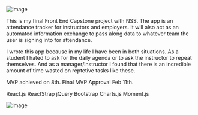 ![image](https://user-images.githubusercontent.com/3199884/54216519-ccf7b300-44b7-11e9-983f-414622b76f27.png)

This is my final Front End Capstone project with NSS. The app is an attendance tracker for instructors and employers. It will also act as an automated information exchange to pass along data to whatever team the user is signing into for attendance.

I wrote this app because in my life I have been in both situations. As a student I hated to ask for the daily agenda or to ask the instructor to repeat themselves. And as a manager/instructor I found that there is an incredible amount of time wasted on reptetive tasks like these.

MVP achieved on 8th. Final MVP Approval Feb 11th.

React.js
ReactStrap
jQuery
Bootstrap
Charts.js
Moment.js




![image](https://user-images.githubusercontent.com/3199884/54217361-79866480-44b9-11e9-9f64-72291448a6f4.png)
